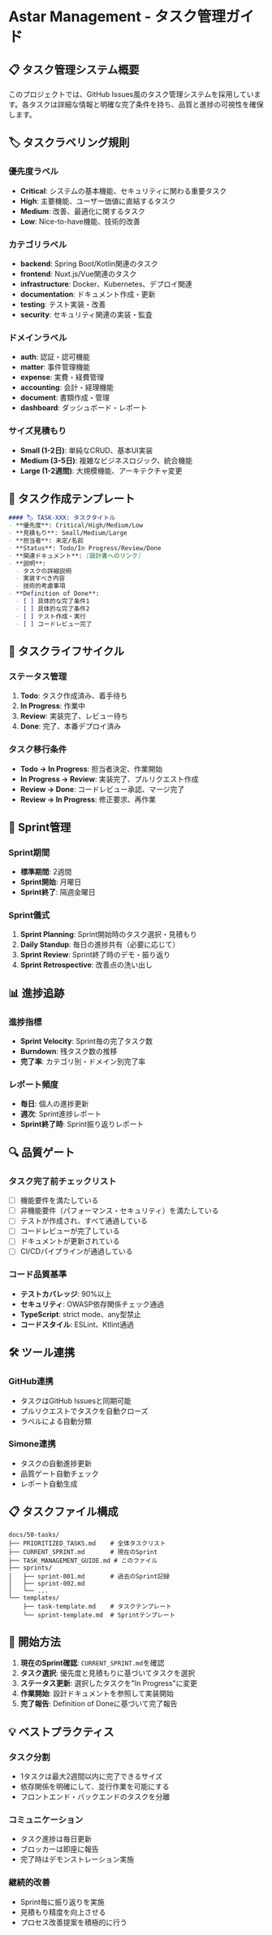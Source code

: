 # Astar Management - タスク管理ガイド

## 📋 タスク管理システム概要

このプロジェクトでは、GitHub Issues風のタスク管理システムを採用しています。各タスクは詳細な情報と明確な完了条件を持ち、品質と進捗の可視性を確保します。

## 🏷️ タスクラベリング規則

### 優先度ラベル
- **Critical**: システムの基本機能、セキュリティに関わる重要タスク
- **High**: 主要機能、ユーザー価値に直結するタスク
- **Medium**: 改善、最適化に関するタスク
- **Low**: Nice-to-have機能、技術的改善

### カテゴリラベル
- **backend**: Spring Boot/Kotlin関連のタスク
- **frontend**: Nuxt.js/Vue関連のタスク
- **infrastructure**: Docker、Kubernetes、デプロイ関連
- **documentation**: ドキュメント作成・更新
- **testing**: テスト実装・改善
- **security**: セキュリティ関連の実装・監査

### ドメインラベル
- **auth**: 認証・認可機能
- **matter**: 事件管理機能
- **expense**: 実費・経費管理
- **accounting**: 会計・経理機能
- **document**: 書類作成・管理
- **dashboard**: ダッシュボード・レポート

### サイズ見積もり
- **Small (1-2日)**: 単純なCRUD、基本UI実装
- **Medium (3-5日)**: 複雑なビジネスロジック、統合機能
- **Large (1-2週間)**: 大規模機能、アーキテクチャ変更

## 📝 タスク作成テンプレート

```markdown
#### 🏷️ TASK-XXX: タスクタイトル
- **優先度**: Critical/High/Medium/Low
- **見積もり**: Small/Medium/Large
- **担当者**: 未定/名前
- **Status**: Todo/In Progress/Review/Done
- **関連ドキュメント**: [設計書へのリンク]
- **説明**: 
  - タスクの詳細説明
  - 実装すべき内容
  - 技術的考慮事項
- **Definition of Done**:
  - [ ] 具体的な完了条件1
  - [ ] 具体的な完了条件2
  - [ ] テスト作成・実行
  - [ ] コードレビュー完了
```

## 🔄 タスクライフサイクル

### ステータス管理
1. **Todo**: タスク作成済み、着手待ち
2. **In Progress**: 作業中
3. **Review**: 実装完了、レビュー待ち
4. **Done**: 完了、本番デプロイ済み

### タスク移行条件
- **Todo → In Progress**: 担当者決定、作業開始
- **In Progress → Review**: 実装完了、プルリクエスト作成
- **Review → Done**: コードレビュー承認、マージ完了
- **Review → In Progress**: 修正要求、再作業

## 🎯 Sprint管理

### Sprint期間
- **標準期間**: 2週間
- **Sprint開始**: 月曜日
- **Sprint終了**: 隔週金曜日

### Sprint儀式
1. **Sprint Planning**: Sprint開始時のタスク選択・見積もり
2. **Daily Standup**: 毎日の進捗共有（必要に応じて）
3. **Sprint Review**: Sprint終了時のデモ・振り返り
4. **Sprint Retrospective**: 改善点の洗い出し

## 📊 進捗追跡

### 進捗指標
- **Sprint Velocity**: Sprint毎の完了タスク数
- **Burndown**: 残タスク数の推移
- **完了率**: カテゴリ別・ドメイン別完了率

### レポート頻度
- **毎日**: 個人の進捗更新
- **週次**: Sprint進捗レポート
- **Sprint終了時**: Sprint振り返りレポート

## 🔍 品質ゲート

### タスク完了前チェックリスト
- [ ] 機能要件を満たしている
- [ ] 非機能要件（パフォーマンス・セキュリティ）を満たしている
- [ ] テストが作成され、すべて通過している
- [ ] コードレビューが完了している
- [ ] ドキュメントが更新されている
- [ ] CI/CDパイプラインが通過している

### コード品質基準
- **テストカバレッジ**: 90%以上
- **セキュリティ**: OWASP依存関係チェック通過
- **TypeScript**: strict mode、any型禁止
- **コードスタイル**: ESLint、Ktlint通過

## 🛠️ ツール連携

### GitHub連携
- タスクはGitHub Issuesと同期可能
- プルリクエストでタスクを自動クローズ
- ラベルによる自動分類

### Simone連携
- タスクの自動進捗更新
- 品質ゲート自動チェック
- レポート自動生成

## 📋 タスクファイル構成

```
docs/50-tasks/
├── PRIORITIZED_TASKS.md    # 全体タスクリスト
├── CURRENT_SPRINT.md       # 現在のSprint
├── TASK_MANAGEMENT_GUIDE.md # このファイル
├── sprints/
│   ├── sprint-001.md       # 過去のSprint記録
│   ├── sprint-002.md
│   └── ...
└── templates/
    ├── task-template.md    # タスクテンプレート
    └── sprint-template.md  # Sprintテンプレート
```

## 🚀 開始方法

1. **現在のSprint確認**: `CURRENT_SPRINT.md`を確認
2. **タスク選択**: 優先度と見積もりに基づいてタスクを選択
3. **ステータス更新**: 選択したタスクを"In Progress"に変更
4. **作業開始**: 設計ドキュメントを参照して実装開始
5. **完了報告**: Definition of Doneに基づいて完了報告

## 💡 ベストプラクティス

### タスク分割
- 1タスクは最大2週間以内に完了できるサイズ
- 依存関係を明確にして、並行作業を可能にする
- フロントエンド・バックエンドのタスクを分離

### コミュニケーション
- タスク進捗は毎日更新
- ブロッカーは即座に報告
- 完了時はデモンストレーション実施

### 継続的改善
- Sprint毎に振り返りを実施
- 見積もり精度を向上させる
- プロセス改善提案を積極的に行う